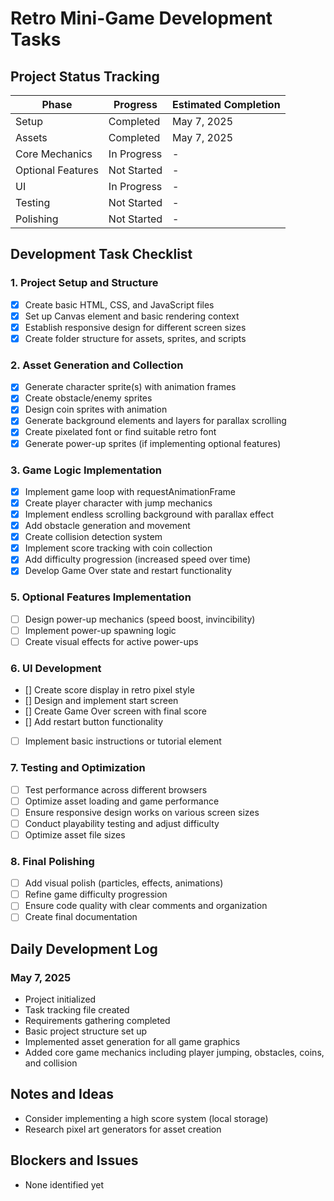 # Retro Mini-Game Development Tasks

## Project Status Tracking

| Phase             | Progress    | Estimated Completion |
| ----------------- | ----------- | -------------------- |
| Setup             | Completed   | May 7, 2025          |
| Assets            | Completed   | May 7, 2025          |
| Core Mechanics    | In Progress | -                    |
| Optional Features | Not Started | -                    |
| UI                | In Progress | -                    |
| Testing           | Not Started | -                    |
| Polishing         | Not Started | -                    |

## Development Task Checklist

### 1. Project Setup and Structure

- [x] Create basic HTML, CSS, and JavaScript files
- [x] Set up Canvas element and basic rendering context
- [x] Establish responsive design for different screen sizes
- [x] Create folder structure for assets, sprites, and scripts

### 2. Asset Generation and Collection

- [x] Generate character sprite(s) with animation frames
- [x] Create obstacle/enemy sprites
- [x] Design coin sprites with animation
- [x] Generate background elements and layers for parallax scrolling
- [x] Create pixelated font or find suitable retro font
- [x] Generate power-up sprites (if implementing optional features)

### 3. Game Logic Implementation

- [x] Implement game loop with requestAnimationFrame
- [x] Create player character with jump mechanics
- [x] Implement endless scrolling background with parallax effect
- [x] Add obstacle generation and movement
- [x] Create collision detection system
- [x] Implement score tracking with coin collection
- [x] Add difficulty progression (increased speed over time)
- [x] Develop Game Over state and restart functionality

### 5. Optional Features Implementation

- [ ] Design power-up mechanics (speed boost, invincibility)
- [ ] Implement power-up spawning logic
- [ ] Create visual effects for active power-ups

### 6. UI Development

- [] Create score display in retro pixel style
- [] Design and implement start screen
- [] Create Game Over screen with final score
- [] Add restart button functionality
- [ ] Implement basic instructions or tutorial element

### 7. Testing and Optimization

- [ ] Test performance across different browsers
- [ ] Optimize asset loading and game performance
- [ ] Ensure responsive design works on various screen sizes
- [ ] Conduct playability testing and adjust difficulty
- [ ] Optimize asset file sizes

### 8. Final Polishing

- [ ] Add visual polish (particles, effects, animations)
- [ ] Refine game difficulty progression
- [ ] Ensure code quality with clear comments and organization
- [ ] Create final documentation

## Daily Development Log

### May 7, 2025

- Project initialized
- Task tracking file created
- Requirements gathering completed
- Basic project structure set up
- Implemented asset generation for all game graphics
- Added core game mechanics including player jumping, obstacles, coins, and collision

## Notes and Ideas

- Consider implementing a high score system (local storage)
- Research pixel art generators for asset creation

## Blockers and Issues

- None identified yet
